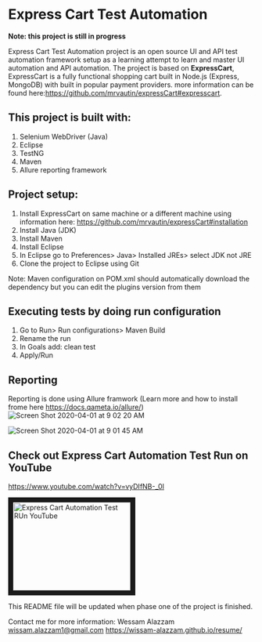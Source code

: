 # Express Cart Test Automation
**Note: this project is still in progress**

Express Cart Test Automation project is an open source UI and API test automation framework setup as a learning attempt to learn and master UI automation and API automation.
The project is based on **ExpressCart**, ExpressCart is a fully functional shopping cart built in Node.js (Express, MongoDB) with built in popular payment providers. more information can be found here:https://github.com/mrvautin/expressCart#expresscart.

## This project is built with:
1. Selenium WebDriver (Java)
2. Eclipse
3. TestNG
4. Maven
5. Allure reporting framework

## Project setup:
1. Install ExpressCart on same machine or a different machine using information here: https://github.com/mrvautin/expressCart#installation 
2. Install Java (JDK)
3. Install Maven
4. Install Eclipse
5. In Eclipse go to  Preferences> Java> Installed JREs> select JDK not JRE 
6. Clone the project to Eclipse using Git

Note: Maven configuration on POM.xml should automatically download the dependency but you can edit the plugins version from them

## Executing tests by doing run configuration
1. Go to Run> Run configurations> Maven Build
2. Rename the run
3. In Goals add: clean test
4. Apply/Run

## Reporting
Reporting is done using Allure framwork (Learn more and how to install frome here https://docs.qameta.io/allure/)
![Screen Shot 2020-04-01 at 9 02 20 AM](https://user-images.githubusercontent.com/5068661/78113738-13d48580-73f8-11ea-98cc-c9e63eca411f.png)

![Screen Shot 2020-04-01 at 9 01 45 AM](https://user-images.githubusercontent.com/5068661/78113795-2e0e6380-73f8-11ea-8111-61abe71da458.png)


## Check out Express Cart Automation Test Run on YouTube
https://www.youtube.com/watch?v=vyDIfNB-_0I

<a href="http://www.youtube.com/watch?feature=player_embedded&v=vyDIfNB-_0I
" target="_blank"><img src="http://img.youtube.com/vi/vyDIfNB-_0I/0.jpg" 
alt="Express Cart Automation Test RUn YouTube" width="240" height="180" border="10" /></a>


This README file will be updated when phase one of the project is finished.

Contact me for more information:
Wessam Alazzam
wissam.alazzam1@gmail.com
https://wissam-alazzam.github.io/resume/
